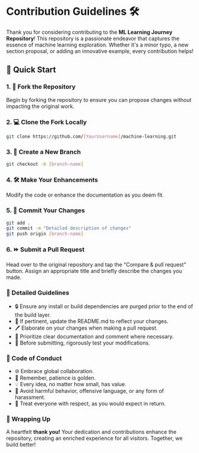 # Contribution Guidelines 🛠️

Thank you for considering contributing to the **ML Learning Journey Repository**! This repository is a passionate endeavor that captures the essence of machine learning exploration. Whether it's a minor typo, a new section proposal, or adding an innovative example, every contribution helps!

## 🚀 Quick Start

### 1. 🍴 Fork the Repository
Begin by forking the repository to ensure you can propose changes without impacting the original work.

### 2. 💻 Clone the Fork Locally
```bash
git clone https://github.com/[YourUsername]/machine-learning.git
```

### 3. 🌱 Create a New Branch
```bash
git checkout -b [branch-name]
```

### 4. 🛠 Make Your Enhancements
Modify the code or enhance the documentation as you deem fit.

### 5. 📝 Commit Your Changes
```bash
git add .
git commit -m "Detailed description of changes"
git push origin [branch-name]
```

### 6. ⏩ Submit a Pull Request
Head over to the original repository and tap the "Compare & pull request" button. Assign an appropriate title and briefly describe the changes you made.

### 📜 Detailed Guidelines
- 🔒 Ensure any install or build dependencies are purged prior to the end of the build layer.
- 📖 If pertinent, update the README.md to reflect your changes.
- 🖊️ Elaborate on your changes when making a pull request.
- 📑 Prioritize clear documentation and comment where necessary.
- 🧪 Before submitting, rigorously test your modifications.

### 🤝 Code of Conduct
- 🌐 Embrace global collaboration.
- 🤔 Remember, patience is golden.
- 💡 Every idea, no matter how small, has value.
- 🚫 Avoid harmful behavior, offensive language, or any form of harassment.
- 👥 Treat everyone with respect, as you would expect in return.

### 🎉 Wrapping Up
A heartfelt **thank you!** Your dedication and contributions enhance the repository, creating an enriched experience for all visitors. Together, we build better!
